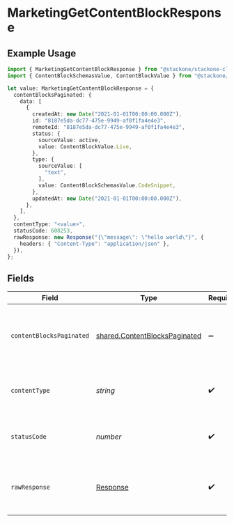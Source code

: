 # MarketingGetContentBlockResponse

## Example Usage

```typescript
import { MarketingGetContentBlockResponse } from "@stackone/stackone-client-ts/sdk/models/operations";
import { ContentBlockSchemasValue, ContentBlockValue } from "@stackone/stackone-client-ts/sdk/models/shared";

let value: MarketingGetContentBlockResponse = {
  contentBlocksPaginated: {
    data: [
      {
        createdAt: new Date("2021-01-01T00:00:00.000Z"),
        id: "8187e5da-dc77-475e-9949-af0f1fa4e4e3",
        remoteId: "8187e5da-dc77-475e-9949-af0f1fa4e4e3",
        status: {
          sourceValue: active,
          value: ContentBlockValue.Live,
        },
        type: {
          sourceValue: [
            "text",
          ],
          value: ContentBlockSchemasValue.CodeSnippet,
        },
        updatedAt: new Date("2021-01-01T00:00:00.000Z"),
      },
    ],
  },
  contentType: "<value>",
  statusCode: 608253,
  rawResponse: new Response("{\"message\": \"hello world\"}", {
    headers: { "Content-Type": "application/json" },
  }),
};
```

## Fields

| Field                                                                                 | Type                                                                                  | Required                                                                              | Description                                                                           |
| ------------------------------------------------------------------------------------- | ------------------------------------------------------------------------------------- | ------------------------------------------------------------------------------------- | ------------------------------------------------------------------------------------- |
| `contentBlocksPaginated`                                                              | [shared.ContentBlocksPaginated](../../../sdk/models/shared/contentblockspaginated.md) | :heavy_minus_sign:                                                                    | The Content Block with the given identifier was retrieved                             |
| `contentType`                                                                         | *string*                                                                              | :heavy_check_mark:                                                                    | HTTP response content type for this operation                                         |
| `statusCode`                                                                          | *number*                                                                              | :heavy_check_mark:                                                                    | HTTP response status code for this operation                                          |
| `rawResponse`                                                                         | [Response](https://developer.mozilla.org/en-US/docs/Web/API/Response)                 | :heavy_check_mark:                                                                    | Raw HTTP response; suitable for custom response parsing                               |